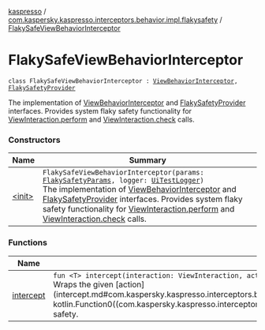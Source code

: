 [kaspresso](../../index.md) / [com.kaspersky.kaspresso.interceptors.behavior.impl.flakysafety](../index.md) / [FlakySafeViewBehaviorInterceptor](./index.md)

# FlakySafeViewBehaviorInterceptor

`class FlakySafeViewBehaviorInterceptor : `[`ViewBehaviorInterceptor`](../../com.kaspersky.kaspresso.interceptors.behavior/-view-behavior-interceptor.md)`, `[`FlakySafetyProvider`](../../com.kaspersky.kaspresso.flakysafety/-flaky-safety-provider/index.md)

The implementation of [ViewBehaviorInterceptor](../../com.kaspersky.kaspresso.interceptors.behavior/-view-behavior-interceptor.md) and [FlakySafetyProvider](../../com.kaspersky.kaspresso.flakysafety/-flaky-safety-provider/index.md) interfaces.
Provides system flaky safety functionality for [ViewInteraction.perform](#) and [ViewInteraction.check](#) calls.

### Constructors

| Name | Summary |
|---|---|
| [&lt;init&gt;](-init-.md) | `FlakySafeViewBehaviorInterceptor(params: `[`FlakySafetyParams`](../../com.kaspersky.kaspresso.params/-flaky-safety-params/index.md)`, logger: `[`UiTestLogger`](../../com.kaspersky.kaspresso.logger/-ui-test-logger.md)`)`<br>The implementation of [ViewBehaviorInterceptor](../../com.kaspersky.kaspresso.interceptors.behavior/-view-behavior-interceptor.md) and [FlakySafetyProvider](../../com.kaspersky.kaspresso.flakysafety/-flaky-safety-provider/index.md) interfaces. Provides system flaky safety functionality for [ViewInteraction.perform](#) and [ViewInteraction.check](#) calls. |

### Functions

| Name | Summary |
|---|---|
| [intercept](intercept.md) | `fun <T> intercept(interaction: ViewInteraction, action: () -> `[`T`](intercept.md#T)`): `[`T`](intercept.md#T)<br>Wraps the given [action](intercept.md#com.kaspersky.kaspresso.interceptors.behavior.impl.flakysafety.FlakySafeViewBehaviorInterceptor$intercept(androidx.test.espresso.ViewInteraction, kotlin.Function0((com.kaspersky.kaspresso.interceptors.behavior.impl.flakysafety.FlakySafeViewBehaviorInterceptor.intercept.T)))/action) invocation with the flaky safety. |
